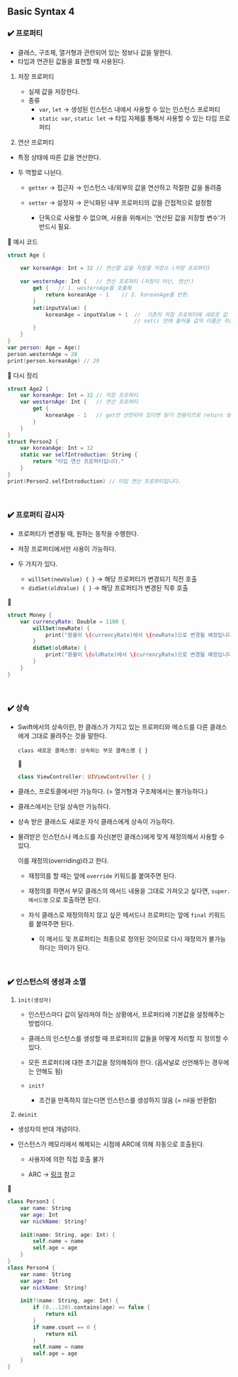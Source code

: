 ## Basic Syntax 4


### ✔️ 프로퍼티

- 클래스, 구조체, 열거형과 관련되어 있는 정보나 값을 말한다.
- 타입과 연관된 값들을 표현할 때 사용된다.


1. 저장 프로퍼티

    - 실제 값을 저장한다.
    - 종류
        - `var`, `let` → 생성된 인스턴스 내에서 사용할 수 있는 인스턴스 프로퍼티
        - `static var`, `static let` → 타입 자체를 통해서 사용할 수 있는 타입 프로퍼티
2. 연산 프로퍼티
- 특정 상태에 따른 값을 연산한다.
- 두 역할로 나뉜다.

    - `getter` → 접근자 → 인스턴스 내/외부의 값을 연산하고 적절한 값을 돌려줌
    - `setter` → 설정자 → 은닉화된 내부 프로퍼티의 값을 간접적으로 설정함
    
        - 단독으로 사용할 수 없으며, 사용을 위해서는 '연산된 값을 저장할 변수'가 반드시 필요.

👀 예시 코드

```swift
struct Age {
    
    var koreanAge: Int = 32 // 연산할 값을 저장할 저장소 (저장 프로퍼티)
    
    var westernAge: Int {   // 연산 프로퍼티 (저장이 아닌, 연산!)
        get {   // 1. westernAge를 호출해
            return koreanAge - 1    // 2. koreanAge를 반환.
        }
        set(inputValue) {
            koreanAge = inputValue + 1  //  기존의 저장 프로퍼티에 새로운 값 할당
                                        // set() 안에 들어올 값의 이름은 자유롭게 설정
        }
    }
}
var person: Age = Age()
person.westernAge = 28
print(person.koreanAge) // 29
```

👀 다시 정리

```swift
struct Age2 {
    var koreanAge: Int = 32 // 저장 프로퍼티
    var westernAge: Int {   // 연산 프로퍼티
        get {
            koreanAge - 1   // get만 선언되어 있다면 읽기 전용이므로 return 생략 가능
        }
    }
}
struct Person2 {
    var koreanAge: Int = 32
    static var selfIntroduction: String {
        return "타입 연산 프로퍼티입니다."
    }
}
print(Person2.selfIntroduction) // 타입 연산 프로퍼티입니다.
```

<br>

### ✔️ 프로퍼티 감시자

- 프로퍼티가 변경될 때, 원하는 동작을 수행한다.
- 저장 프로퍼티에서만 사용이 가능하다.
- 두 가지가 있다.

    - `willSet(newValue) { }` → 해당 프로퍼티가 변경되기 직전 호출
    - `didSet(oldValue) { }` → 해당 프로퍼티가 변경된 직후 호출
    

👀

```swift
struct Money {
    var currencyRate: Double = 1100 {
        willSet(newRate) {
            print("환율이 \(currencyRate)에서 \(newRate)으로 변경될 예정입니다.")
        }
        didSet(oldRate) {
            print("환율이 \(oldRate)에서 \(currencyRate)으로 변경될 예정입니다.")
        }
    }
}
```

<br>

### ✔️ 상속

- Swift에서의 상속이란, 한 클래스가 가지고 있는 프로퍼티와 메소드를 다른 클래스에게 그대로 물려주는 것을 말한다.
    
    `class 새로운 클래스명: 상속하는 부모 클래스명 { }`
    
    👀
    
    ```swift
    class ViewController: UIViewController { }
    ```
    
- 클래스, 프로토콜에서만 가능하다. (= 열거형과 구조체에서는 불가능하다.)
- 클래스에서는 단일 상속만 가능하다.
- 상속 받은 클래스도 새로운 자식 클래스에게 상속이 가능하다.
- 물려받은 인스턴스나 메소드를 자신(본인 클래스)에게 맞게 재정의해서 사용할 수 있다.
    
    이를 재정의(overriding)라고 한다.
    
    - 재정의를 할 때는 앞에 `override` 키워드를 붙여주면 된다.

    - 재정의를 하면서 부모 클래스의 메서드 내용을 그대로 가져오고 싶다면, `super.메서드명` 으로 호출하면 된다.

    - 자식 클래스로 재정의하지 않고 싶은 메서드나 프로퍼티는 앞에 `final` 키워드를 붙여주면 된다.

        - 이 메서드 및 프로퍼티는 최종으로 정의된 것이므로 다시 재정의가 불가능하다는 의미가 된다.
        
        
<br>        

### ✔️ 인스턴스의 생성과 소멸

1. `init(생성자)`

    - 인스턴스마다 값이 달라져야 하는 상황에서, 프로퍼티에 기본값을 설정해주는 방법이다.
    - 클래스의 인스턴스를 생성할 때 프로퍼티의 값들을 어떻게 처리할 지 정의할 수 있다.
    - 모든 프로퍼티에 대한 초기값을 정의해줘야 한다. (옵셔널로 선언해두는 경우에는 안해도 됨)
    - `init?`

        - 조건을 만족하지 않는다면 인스턴스를 생성하지 않음 (= nil을 반환함)

2. `deinit`

- 생성자의 반대 개념이다.
- 인스턴스가 메모리에서 해제되는 시점에 ARC에 의해 자동으로 호출된다.

    - 사용자에 의한 직접 호출 불가

    - ARC → [링크](https://osoomoovo.tistory.com/181) 참고

👀

```swift
class Person3 {
    var name: String
    var age: Int
    var nickName: String?
    
    init(name: String, age: Int) {
        self.name = name
        self.age = age
    }
}
class Person4 {
    var name: String
    var age: Int
    var nickName: String?
    
    init?(name: String, age: Int) {
        if (0...120).contains(age) == false {
            return nil
        }
        if name.count == 0 {
            return nil
        }
        self.name = name
        self.age = age
    }
}
```
